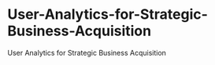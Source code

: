 # User-Analytics-for-Strategic-Business-Acquisition

User Analytics for Strategic 
Business Acquisition

